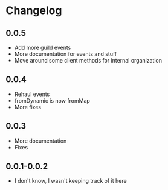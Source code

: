 # Changelog

## 0.0.5

- Add more guild events
- More documentation for events and stuff
- Move around some client methods for internal organization

## 0.0.4

- Rehaul events
- fromDynamic is now fromMap
- More fixes

## 0.0.3

- More documentation
- Fixes

## 0.0.1-0.0.2

- I don't know, I wasn't keeping track of it here